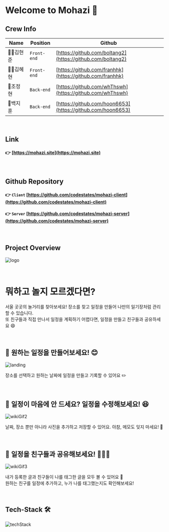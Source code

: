 # Welcome to Mohazi 🙌


## Crew Info

|Name|Position|Github|
|---|---|---|
|🦹‍♀️김현준|`Front-end`|[https://github.com/boltang2](https://github.com/boltang2)|
|👩‍💻김혜현|`Front-end`|[https://github.com/franhhk](https://github.com/franhhk)|
|🐥조정현|`Back-end`|[https://github.com/whThswh](https://github.com/whThswh)|
|🐻백지훈|`Back-end`|[https://github.com/hoon6653](https://github.com/hoon6653)|

<br>

## Link

#### :point_right: [https://mohazi.site](https://mohazi.site)

<br>

## Github Repository

#### :point_right: `Client` [https://github.com/codestates/mohazi-client](https://github.com/codestates/mohazi-client)
#### :point_right: `Server` [https://github.com/codestates/mohazi-server](https://github.com/codestates/mohazi-server)

<br>

## Project Overview

![logo](https://user-images.githubusercontent.com/79883862/126061801-d053ea96-2dbe-4991-9c39-ddb4f23cf5f9.png)

<br>

# 뭐하고 놀지 모르겠다면? 
서울 곳곳의 놀거리를 찾아보세요! 장소를 찾고 일정을 만들어 나만의 일기장처럼 관리할 수 있습니다.<br>
또 친구들과 직접 만나서 일정을 계획하기 어렵다면, 일정을 만들고 친구들과 공유하세요 :smile:

<br>

## :pushpin: 원하는 일정을 만들어보세요! :blush:

![landing](https://user-images.githubusercontent.com/79883862/126065703-f04754e1-c092-41dc-ac5c-9e1f36e95f74.gif)

장소를 선택하고 원하는 날짜에 일정을 만들고 기록할 수 있어요 :pencil2:

<br>

## :pushpin: 일정이 마음에 안 드세요? 일정을 수정해보세요! :laughing:

![wikiGif2](https://user-images.githubusercontent.com/79883862/126067597-9a7cbe7b-b69e-4cd1-acfc-eabbee145592.gif)

날짜, 장소 뿐만 아니라 사진을 추가하고 저장할 수 있어요. 아참, 메모도 잊지 마세요! :memo:

<br>

## :pushpin: 일정을 친구들과 공유해보세요! :family_man_girl_boy:

![wikiGif3](https://user-images.githubusercontent.com/79883862/126063055-bb52e346-fcb1-4384-b5c1-fef4796950d1.gif)

내가 등록한 글과 친구들이 나를 태그한 글을 모두 볼 수 있어요 👀 <br>
원하는 친구를 일정에 추가하고, 누가 나를 태그했는지도 확인해보세요!

<br>

## Tech-Stack 🛠️
![techStack](https://user-images.githubusercontent.com/79883862/126104599-2487cd55-99ea-48da-9d79-892ad5d1c742.png)
